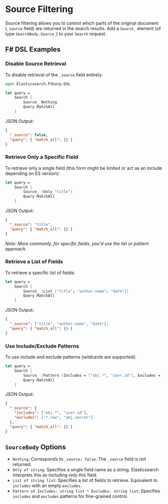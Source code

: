 # Source Filtering

Source filtering allows you to control which parts of the original document (`_source` field) are returned in the search results. Add a `Source_` element (of type `SearchBody.Source_`) to your `Search` request.

## F# DSL Examples

### Disable Source Retrieval

To disable retrieval of the `_source` field entirely:

```fsharp
open Elasticsearch.FSharp.DSL

let query =
    Search [
        Source_ Nothing
        Query MatchAll
    ]
```

JSON Output:
```json
{
  "_source": false,
  "query": { "match_all": {} }
}
```

### Retrieve Only a Specific Field

To retrieve only a single field (this form might be limited or act as an include depending on ES version):

```fsharp
let query =
    Search [
        Source_ (Only "title")
        Query MatchAll
    ]
```

JSON Output:
```json
{
  "_source": "title",
  "query": { "match_all": {} }
}
```
*Note: More commonly, for specific fields, you'd use the list or pattern approach.*

### Retrieve a List of Fields

To retrieve a specific list of fields:

```fsharp
let query =
    Search [
        Source_ (List ["title"; "author.name"; "date"])
        Query MatchAll
    ]
```

JSON Output:
```json
{
  "_source": ["title", "author.name", "date"],
  "query": { "match_all": {} }
}
```

### Use Include/Exclude Patterns

To use include and exclude patterns (wildcards are supported):

```fsharp
let query =
    Search [
        Source_ (Pattern (Includes = ["obj.*", "user.id"], Excludes = ["*.raw", "obj.secret"]))
        Query MatchAll
    ]
```

JSON Output:
```json
{
  "_source": {
    "includes": ["obj.*", "user.id"],
    "excludes": ["*.raw", "obj.secret"]
  },
  "query": { "match_all": {} }
}
```

## `SourceBody` Options

- `Nothing`: Corresponds to `_source: false`. The `_source` field is not returned.
- `Only of string`: Specifies a single field name as a string. Elasticsearch interprets this as including only this field.
- `List of string list`: Specifies a list of fields to retrieve. Equivalent to `includes` with an empty `excludes`.
- `Pattern of Includes: string list * Excludes: string list`: Specifies `includes` and `excludes` patterns for fine-grained control.
